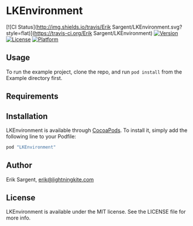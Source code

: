 # LKEnvironment

[![CI Status](http://img.shields.io/travis/Erik Sargent/LKEnvironment.svg?style=flat)](https://travis-ci.org/Erik Sargent/LKEnvironment)
[![Version](https://img.shields.io/cocoapods/v/LKEnvironment.svg?style=flat)](http://cocoapods.org/pods/LKEnvironment)
[![License](https://img.shields.io/cocoapods/l/LKEnvironment.svg?style=flat)](http://cocoapods.org/pods/LKEnvironment)
[![Platform](https://img.shields.io/cocoapods/p/LKEnvironment.svg?style=flat)](http://cocoapods.org/pods/LKEnvironment)

## Usage

To run the example project, clone the repo, and run `pod install` from the Example directory first.

## Requirements

## Installation

LKEnvironment is available through [CocoaPods](http://cocoapods.org). To install
it, simply add the following line to your Podfile:

```ruby
pod "LKEnvironment"
```

## Author

Erik Sargent, erik@lightningkite.com

## License

LKEnvironment is available under the MIT license. See the LICENSE file for more info.
